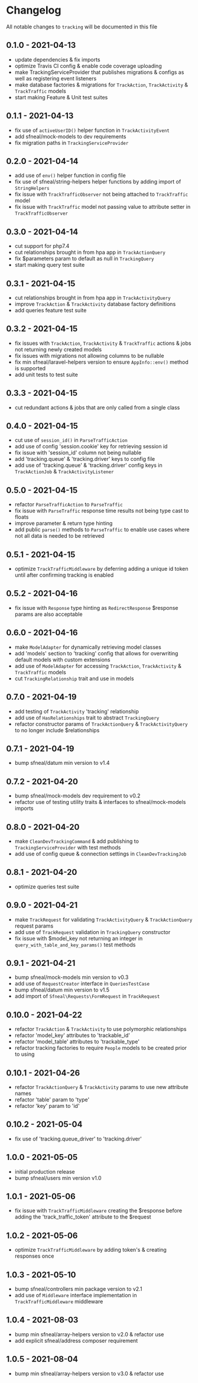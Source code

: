 # Changelog

All notable changes to `tracking` will be documented in this file


## 0.1.0 - 2021-04-13
- update dependencies & fix imports
- optimize Travis CI config & enable code coverage uploading
- make TrackingServiceProvider that publishes migrations & configs as well as registering event listeners
- make database factories & migrations for `TrackAction`, `TrackActivity` & `TrackTraffic` models
- start making Feature & Unit test suites


## 0.1.1 - 2021-04-13
- fix use of `activeUserID()` helper function in `TrackActivityEvent`
- add sfneal/mock-models to dev requirements
- fix migration paths in `TrackingServiceProvider`


## 0.2.0 - 2021-04-14
- add use of `env()` helper function in config file
- fix use of sfneal/string-helpers helper functions by adding import of `StringHelpers`
- fix issue with `TrackTrafficObserver` not being attached to `TrackTraffic` model
- fix issue with `TrackTraffic` model not passing value to attribute setter in `TrackTrafficObserver`


## 0.3.0 - 2021-04-14
- cut support for php7.4
- cut relationships brought in from hpa app in `TrackActionQuery`
- fix $parameters param to default as null in `TrackingQuery`
- start making query test suite


## 0.3.1 - 2021-04-15
- cut relationships brought in from hpa app in `TrackActivityQuery`
- improve `TrackAction` & `TrackActivity` database factory definitions
- add queries feature test suite


## 0.3.2 - 2021-04-15
- fix issues with `TrackAction`, `TrackActivity` & `TrackTraffic` actions & jobs not returning newly created models
- fix issues with migrations not allowing columns to be nullable
- fix min sfneal/laravel-helpers version to ensure `AppInfo::env()` method is supported
- add unit tests to test suite


## 0.3.3 - 2021-04-15
- cut redundant actions & jobs that are only called from a single class


## 0.4.0 - 2021-04-15
- cut use of `session_id()` in `ParseTrafficAction`
- add use of config 'session.cookie' key for retrieving session id
- fix issue with 'session_id' column not being nullable
- add 'tracking.queue' & 'tracking.driver' keys to config file
- add use of 'tracking.queue' & 'tracking.driver' config keys in `TrackActionJob` & `TrackActivityListener`


## 0.5.0 - 2021-04-15
- refactor `ParseTrafficAction` to `ParseTraffic`
- fix issue with `ParseTraffic` response time results not being type cast to floats
- improve parameter & return type hinting
- add public `parse()` methods to `ParseTraffic` to enable use cases where not all data is needed to be retrieved


## 0.5.1 - 2021-04-15
- optimize `TrackTrafficMiddleware` by deferring adding a unique id token until after confirming tracking is enabled


## 0.5.2 - 2021-04-16
- fix issue with `Response` type hinting as `RedirectResponse` $response params are also acceptable


## 0.6.0 - 2021-04-16
- make `ModelAdapter` for dynamically retrieving model classes
- add 'models' section to 'tracking' config that allows for overwriting default models with custom extensions
- add use of `ModelAdapter` for accessing `TrackAction`, `TrackActivity` & `TrackTraffic` models
- cut `TrackingRelationship` trait and use in models


## 0.7.0 - 2021-04-19
- add testing of `TrackActivity` 'tracking' relationship
- add use of `HasRelationships` trait to abstract `TrackingQuery`
- refactor constructor params of `TrackActionQuery` & `TrackActivityQuery` to no longer include $relationships


## 0.7.1 - 2021-04-19
- bump sfneal/datum min version to v1.4


## 0.7.2 - 2021-04-20
- bump sfneal/mock-models dev requirement to v0.2
- refactor use of testing utility traits & interfaces to sfneal/mock-models imports


## 0.8.0 - 2021-04-20
- make `CleanDevTrackingCommand` & add publishing to `TrackingServiceProvider` with test methods
- add use of config queue & connection settings in `CleanDevTrackingJob`


## 0.8.1 - 2021-04-20
- optimize queries test suite


## 0.9.0 - 2021-04-21
- make `TrackRequest` for validating `TrackActivityQuery` & `TrackActionQuery` request params
- add use of `TrackRequest` validation in `TrackingQuery` constructor
- fix issue with $model_key not returning an integer in `query_with_table_and_key_params()` test methods


## 0.9.1 - 2021-04-21
- bump sfneal/mock-models min version to v0.3
- add use of `RequestCreator` interface in `QueriesTestCase`
- bump sfneal/datum min version to v1.5
- add import of `Sfneal\Requests\FormRequest` in `TrackRequest`


## 0.10.0 - 2021-04-22
- refactor `TrackAction` & `TrackActivity` to use polymorphic relationships
- refactor 'model_key' attributes to 'trackable_id'
- refactor 'model_table' attributes to 'trackable_type'
- refactor tracking factories to require `People` models to be created prior to using


## 0.10.1 - 2021-04-26
- refactor `TrackActionQuery` & `TrackActivity` params to use new attribute names
- refactor 'table' param to 'type'
- refactor 'key' param to 'id'


## 0.10.2 - 2021-05-04
- fix use of 'tracking.queue_driver' to 'tracking.driver'


## 1.0.0 - 2021-05-05
- initial production release
- bump sfneal/users min version v1.0


## 1.0.1 - 2021-05-06
- fix issue with `TrackTrafficMiddleware` creating the $response before adding the 'track_traffic_token' attribute to the $request


## 1.0.2 - 2021-05-06
- optimize `TrackTrafficMiddleware` by adding token's & creating responses once


## 1.0.3 - 2021-05-10
- bump sfneal/controllers min package version to v2.1
- add use of `Middleware` interface implementation in `TrackTrafficMiddleware` middleware


## 1.0.4 - 2021-08-03
- bump min sfneal/array-helpers version to v2.0 & refactor use
- add explicit sfneal/address composer requirement


## 1.0.5 - 2021-08-04
- bump min sfneal/array-helpers version to v3.0 & refactor use
